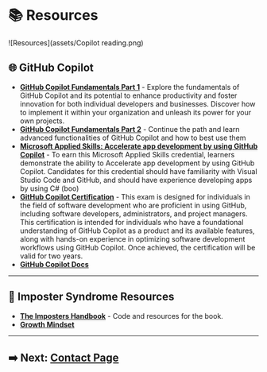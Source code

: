 # 📚 Resources

![Resources](assets/Copilot reading.png)

## 🌐 GitHub Copilot

- **[GitHub Copilot Fundamentals Part 1](https://learn.microsoft.com/en-us/training/paths/copilot/)** - Explore the fundamentals of GitHub Copilot and its potential to enhance productivity and foster innovation for both individual developers and businesses. Discover how to implement it within your organization and unleash its power for your own projects.  
- **[GitHub Copilot Fundamentals Part 2](https://learn.microsoft.com/en-us/training/paths/gh-copilot-2/)** - Continue the path and learn advanced functionalities of GitHub Copilot and how to best use them
- **[Microsoft Applied Skills: Accelerate app development by using GitHub Copilot](https://learn.microsoft.com/en-us/credentials/applied-skills/accelerate-app-development-by-using-github-copilot/)** - To earn this Microsoft Applied Skills credential, learners demonstrate the ability to Accelerate app development by using GitHub Copilot. Candidates for this credential should have familiarity with Visual Studio Code and GitHub, and should have experience developing apps by using C# (boo)
- **[GitHub Copilot Certification](https://learn.microsoft.com/en-us/credentials/certifications/github-copilot/?practice-assessment-type=certification)** - This exam is designed for individuals in the field of software development who are proficient in using GitHub, including software developers, administrators, and project managers. This certification is intended for individuals who have a foundational understanding of GitHub Copilot as a product and its available features, along with hands-on experience in optimizing software development workflows using GitHub Copilot. Once achieved, the certification will be valid for two years.  
- **[GitHub Copilot Docs](https://docs.github.com/en/copilot/how-tos)**  

---

## 📖 Imposter Syndrome Resources

- **[The Imposters Handbook](https://github.com/imposters-handbook)** - Code and resources for the book.
- **[Growth Mindset](https://youtu.be/-71zdXCMU6A?si=x58bSEfg9gYoFIxf)**

---

## ➡️ Next: [Contact Page](contact.md)
